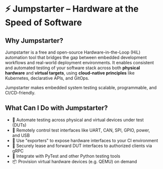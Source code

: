 # ⚡ Jumpstarter – Hardware at the Speed of Software

## Why Jumpstarter?

Jumpstarter is a free and open-source Hardware-in-the-Loop (HiL) automation tool that bridges the gap between embedded development workflows and real-world deployment environments. It enables consistent and automated testing of your software stack across both **physical hardware** and **virtual targets**, using **cloud-native principles** like Kubernetes, declarative APIs, and GitOps.

Jumpstarter makes embedded system testing scalable, programmable, and CI/CD-friendly.

## What Can I Do with Jumpstarter?

- 🧪 Automate testing across physical and virtual devices under test (DUTs)
- 🔌 Remotely control test interfaces like UART, CAN, SPI, GPIO, power, and USB
- 🧰 Use "exporters" to expose hardware interfaces to your CI environment
- 🔐 Securely lease and forward DUT interfaces to authorized clients via gRPC
- 🧪 Integrate with PyTest and other Python testing tools
- 📦 Provision virtual hardware devices (e.g. QEMU) on demand
